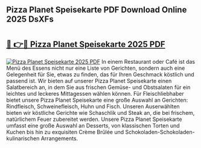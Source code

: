 ## Pizza Planet Speisekarte PDF Download Online 2025 DsXFs

# <h2><a href="http://gcb2zu.nevu.top/?p=Pizza+Planet+Speisekarte">🔗 👉🔴 Pizza Planet Speisekarte 2025 PDF</a></h2>

[![Pizza Planet Speisekarte 2025 PDF](https://i.imgur.com/dBaPXMq.png)](http://gcb2zu.nevu.top/?p=Pizza+Planet+Speisekarte)
In einem Restaurant oder Café ist das Menü des Essens nicht nur eine Liste von Gerichten, sondern auch eine Gelegenheit für Sie, etwas zu finden, das für Ihren Geschmack köstlich und passend ist. Wir bieten auf unserer Pizza Planet Speisekarte einen Salatbereich an, in dem Sie aus frischen Gemüse- und Obstsalaten für ein leichtes und leckeres Mittagessen wählen können. Für Fleischliebhaber bietet unsere Pizza Planet Speisekarte eine große Auswahl an Gerichten: Rindfleisch, Schweinefleisch, Huhn und Fisch. Unseren Auserwählten bieten wir köstliche Gerichte wie Schaschlik und Steak an, die bei frischem, natürlichem Feuer zubereitet werden. Unsere Pizza Planet Speisekarte umfasst eine große Auswahl an Desserts, von klassischen Torten und Kuchen bis hin zu exquisiten Crème Brûlée und Schokoladen-Schokoladen-kulinarischen Arrangements.
